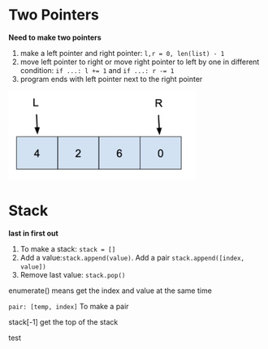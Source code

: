 # Two Pointers
**Need to make two pointers**

1. make a left pointer and right pointer:
   `l,r = 0, len(list) - 1`
2. move left pointer to right or move right pointer to left by one in different condition:
   `if ...: l += 1` and
   `if ...: r -= 1`
3. program ends with left pointer next to the right pointer

![Two Pointer Visualiation](twoPointers.jpg)

# Stack
**last in first out**

1. To make a stack: `stack = []`
2. Add a value:`stack.append(value)`. Add a pair `stack.append([index, value])`
3. Remove last value: `stack.pop()`



enumerate() means get the index and value at the same time

`pair: [temp, index]` To make a pair 

stack[-1] get the top of the stack


test